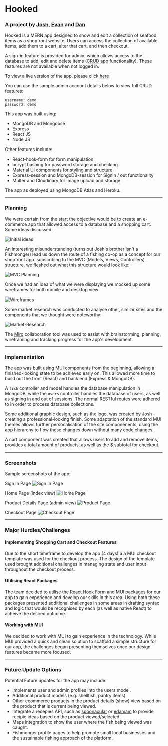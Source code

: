 # Hooked

### A project by [Josh](https://github.com/joshualev), [Evan](https://github.com/ecomtesse) and [Dan](https://github.com/drinkwithdan)

Hooked is a MERN app designed to show and edit a collection of seafood items as a shopfront website. Users can access the collection of available items, add them to a cart, alter that cart, and then checkout.

A sign-in feature is provided for admin, which allows access to the database to add, edit and delete items ([CRUD app](https://en.wikipedia.org/wiki/Create,_read,_update_and_delete) functionality). These features are not available when not logged in.

To view a live version of the app, please click [here](https://hooked-coop.herokuapp.com/)

You can use the sample admin account details below to view full CRUD features:

```
username: demo
password: demo
```

This app was built using:
- MongoDB and Mongoose
- Express
- React JS
- Node JS

Other features include:
- React-hook-form for form manipulation
- bcrypt hashing for password storage and checking
- Material UI components for styling and structure
- Express-session and MongoDB-session for Signin / out functionality
- Multer and Cloudinary for image upload and storage

The app as deployed using MongoDB Atlas and Heroku.

---

### Planning

We were certain from the start the objective would be to create an e-commerce app that allowed access to a database and a shopping cart. Some ideas discussed:

![Initial ideas](./readme-images/Hooked%20-%20Initial%20planning.jpg)

An interesting misunderstanding (turns out Josh's brother isn't a Fishmonger) lead us down the route of a fishing co-op as a concept for our shopfront app. subscribing to the MVC (Models, Views, Controllers) structure, we fleshed out what this structure would look like:

![MVC Planning](./readme-images/Hooked%20-%20MVC%20Planning.jpg)

Once we had an idea of what we were displaying we mocked up some wireframes for both mobile and desktop view:

![Wireframes](./readme-images/Hooked%20-%20Wireframes.jpg)

Some market research was conducted to analyse other, similar sites and the components that we thought were noteworthy:

![Market-Research](./readme-images/Hooked%20-%20Market%20Research.jpg)

The [Miro](https://miro.com/index/) collaboration tool was used to assist with brainstorming, planning, wireframing and tracking progress for the app's development.

---

### Implementation

The app was built using [MUI components](https://mui.com/components/) from the beginning, allowing a finished-looking state to be achieved early on. This allowed more time to build out the front (React) and back end (Express & MongoDB).

A `fish` controller and model handles the database manipulation in MongoDB, while the `users` controller handles the database of users, as well as signing in and out of sessions. The normal RESTful routes were adhered to in order to process database collections.

Some additional graphic design, such as the logo, was created by Josh - creating a professional-looking finish. Some adaptation of the standard MUI themes allows further personalisation of the site componenents, using the app hierarchy to flow these changes down without many code changes.

A cart component was created that allows users to add and remove items, provides a total amount of products, as well as the $ subtotal for checkout.

---

### Screenshots

Sample screenshots of the app:

Sign In Page
![Sign In Page](./readme-images/Hooked%20-%20Sign%20In%20Vew.png)

Home Page (index view)
![Home Page](./readme-images/Hooked%20-%20Home%3AIndex%20View.png)

Product Details Page (admin view)
![Product Page](./readme-images/Hooked%20-%20Details%20View.png)

Checkout Page
![Checkout Page](./readme-images/Hooked%20-%20Checkout%20View.png)

---

### Major Hurdles/Challenges

#### Implementing Shopping Cart and Checkout Features

Due to the short timeframe to develop the app (4 days) a a MUI checkout template was used for the checkout process. The design of the template used brought additional challenges in managing state and user input throughout the checkout process.

#### Utilising React Packages

The team decided to utilise the [React Hook Form](https://react-hook-form.com/) and MUI packages for our app to gain experience and develop our skills in this area. Using both these packages presented additional challenges in some areas in drafting syntax and logic that would be recognised by each (as well as native React) to acheive the desired outcome.

#### Working with MUI 

We decided to work with MUI to gain experience in the technology. While MUI provided a quick and clean solution to scaffold a simple structure for our app, the challenges began presenting themselves once our design features became more focused.

---

### Future Update Options
Potential Future updates for the app may include:
- Implements user and admin profiles into the users model.
- Additional product models (e.g. shellfish, pantry items)
- Other ecommerce products in the product details (show) view based on the product that is current being viewed.
- Integrate a recepies API, such as [spoonacular](https://spoonacular.com/food-api) or [edamam](https://developer.edamam.com/edamam-recipe-api) to provide recipie ideas based on the product viewed/selected.
- Maps integration to show the user where the fish being viewed was caught.
- Fishmonger profile pages to help promote small local businesses and the sustainable fishing approach of the platform.
